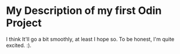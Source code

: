 # My Description of my first Odin Project

I think It'll go a bit smoothly, at least I hope so. To be honest, I'm quite excited. :).
